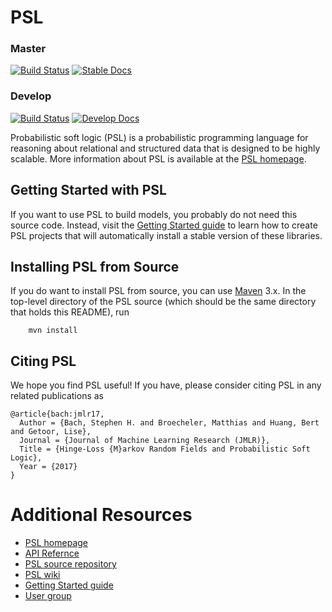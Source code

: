 PSL
===

### Master
[![Build Status](https://travis-ci.org/linqs/psl.svg?branch=master)](https://travis-ci.org/linqs/psl)
[![Stable Docs](https://img.shields.io/badge/docs-stable-brightgreen.svg)](https://linqs-data.soe.ucsc.edu/psl-docs/docs/psl/master-head/index.html)

### Develop
[![Build Status](https://travis-ci.org/linqs/psl.svg?branch=develop)](https://travis-ci.org/linqs/psl)
[![Develop Docs](https://img.shields.io/badge/docs-develop-orange.svg)](https://linqs-data.soe.ucsc.edu/psl-docs/docs/psl/develop-head/index.html)

Probabilistic soft logic (PSL) is a probabilistic programming language for reasoning about
relational and structured data that is designed to be highly scalable. More information about PSL
is available at the [PSL homepage](http://psl.linqs.org).

Getting Started with PSL
------------------------

If you want to use PSL to build models, you probably do not need this source code.
Instead, visit the [Getting Started guide](../../wiki/Core-Topics) to learn
how to create PSL projects that will automatically install a stable version of these libraries.

Installing PSL from Source
--------------------------

If you do want to install PSL from source, you can use [Maven](https://maven.apache.org/) 3.x.
In the top-level directory of the PSL source (which should be the same directory that holds this README), run
```
	mvn install
```

Citing PSL
----------

We hope you find PSL useful! If you have, please consider citing PSL in any related publications as
```
@article{bach:jmlr17,
  Author = {Bach, Stephen H. and Broecheler, Matthias and Huang, Bert and Getoor, Lise},
  Journal = {Journal of Machine Learning Research (JMLR)},
  Title = {Hinge-Loss {M}arkov Random Fields and Probabilistic Soft Logic},
  Year = {2017}
}
```

Additional Resources
====================

- [PSL homepage](http://psl.linqs.org)
- [API Refernce](https://linqs-data.soe.ucsc.edu/psl-docs/)
- [PSL source repository](https://github.com/linqs/psl)
- [PSL wiki](../../wiki)
- [Getting Started guide](../../wiki/Core-Topics)
- [User group](https://groups.google.com/forum/#!forum/psl-users)
